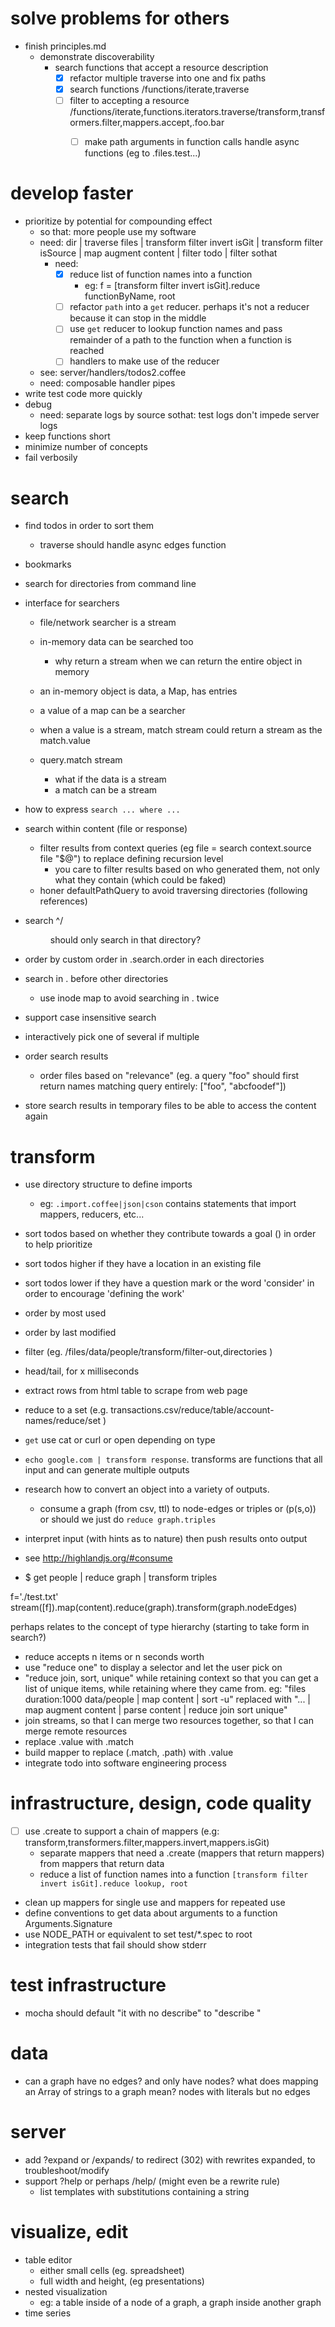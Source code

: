 # solve problems for others
  - finish principles.md
    - demonstrate discoverability
      - search functions that accept a resource description
        - [x] refactor multiple traverse into one and fix paths
        - [x] search functions /functions/iterate,traverse
        - [ ] filter to accepting a resource  /functions/iterate,functions.iterators.traverse/transform,transformers.filter,mappers.accept,.foo.bar
          - [ ] make path arguments in function calls handle async functions (eg to .files.test...)


# develop faster
  - prioritize by potential for compounding effect
    - so that: more people use my software
    - need: dir | traverse files | transform filter invert isGit | transform filter isSource | map augment content | filter todo | filter sothat
      - need:
        - [x] reduce list of function names into a function
          - eg: f = [transform filter invert isGit].reduce functionByName, root
        - [ ] refactor `path` into a `get` reducer.  perhaps it's not a reducer because it can stop in the middle
        - [ ] use `get` reducer to lookup function names and pass remainder of a path to the function when a function is reached
        - [ ] handlers to make use of the reducer
    - see: server/handlers/todos2.coffee
    - need: composable handler pipes
  - write test code more quickly
  - debug
    - need: separate logs by source sothat: test logs don't impede server logs
  - keep functions short
  - minimize number of concepts
  - fail verbosily

# search
  - find todos in order to sort them
    - traverse should handle async edges function
  - bookmarks
  - search for directories from command line
  - interface for searchers
    - file/network searcher is a stream
    - in-memory data can be searched too
      - why return a stream when we can return the entire object in memory
    - an in-memory object is data, a Map, has entries
    - a value of a map can be a searcher
    - when a value is a stream, match stream could return a stream as the match.value

    - query.match stream
      - what if the data is a stream
      - a match can be a stream

  - how to express `search ... where ...`
  - search within content (file or response)
    - filter results from context queries (eg file = search context.source file "$@") to replace defining recursion level
      - you care to filter results based on who generated them, not only what they contain (which could be faked)
    - honer defaultPathQuery to avoid traversing directories (following references)
  - search ^/<dir> should only search in that directory?
  - order by custom order in .search.order in each directories
  - search in . before other directories
    - use inode map to avoid searching in . twice
  - support case insensitive search
  - interactively pick one of several if multiple
  - order search results
    - order files based on "relevance" (eg. a query "foo" should first return names matching query entirely: ["foo", "abcfoodef"])
  - store search results in temporary files to be able to access the content again

# transform
  - use directory structure to define imports
    - eg: `.import.coffee|json|cson` contains statements that import mappers, reducers, etc...
  - sort todos based on whether they contribute towards a goal () in order to help prioritize
  - sort todos higher if they have a location in an existing file
  - sort todos lower if they have a question mark or the word 'consider' in order to encourage 'defining the work'
  - order by most used
  - order by last modified
  - filter (eg. /files/data/people/transform/filter-out,directories )
  - head/tail, for x milliseconds
  - extract rows from html table to scrape from web page
  - reduce to a set (e.g. transactions.csv/reduce/table/account-names/reduce/set )
  - `get` use cat or curl or open depending on type
  - `echo google.com | transform response`.  transforms are functions that all input and can generate multiple outputs
  - research how to convert an object into a variety of outputs.
    - consume a graph (from csv, ttl) to node-edges or triples or (p(s,o))
      or should we just do `reduce graph.triples`
  - interpret input (with hints as to nature) then push results onto output
  - see http://highlandjs.org/#consume

  - $ get people | reduce graph | transform triples

  f='./test.txt'
  stream([f]).map(content).reduce(graph).transform(graph.nodeEdges)

  perhaps relates to the concept of type hierarchy (starting to take form in search?)
  - reduce accepts n items or n seconds worth
  - use "reduce one" to display a selector and let the user pick on
  - "reduce join, sort, unique" while retaining context so that you can get a list of unique items, while retaining where they came from. eg: "files duration:1000 data/people | map content  | sort  -u" replaced with "... | map augment content | parse content | reduce join sort unique"
  - join streams, so that I can merge two resources together, so that I can merge remote resources
  - replace .value with .match
  - build mapper to replace (.match, .path) with .value
  - integrate todo into software engineering process


# infrastructure, design, code quality
  - [ ] use <mapper>.create to support a chain of mappers (e.g: transform,transformers.filter,mappers.invert,mappers.isGit)
    - separate mappers that need a .create (mappers that return mappers) from mappers that return data
    - reduce a list of function names into a function `[transform filter invert isGit].reduce lookup, root`
  - clean up mappers for single use and mappers for repeated use
  - define conventions to get data about arguments to a function
    Arguments.Signature
  - use NODE_PATH or equivalent to set test/*.spec to root
  - integration tests that fail should show stderr

# test infrastructure
  - mocha should default "it with no describe" to "describe <filename>"

# data
  - can a graph have no edges? and only have nodes?
    what does mapping an Array of strings to a graph mean?
      nodes with literals but no edges

# server
  - add ?expand or /expands/<url> to redirect (302) with rewrites expanded, to troubleshoot/modify
  - support ?help or perhaps /help/ (might even be a rewrite rule)
    - list templates with substitutions containing a string
 


# visualize, edit
  - table editor
    - either small cells (eg. spreadsheet)
    - full width and height, (eg presentations)
  - nested visualization
    - eg: a table inside of a node of a graph, a graph inside another graph
  - time series
